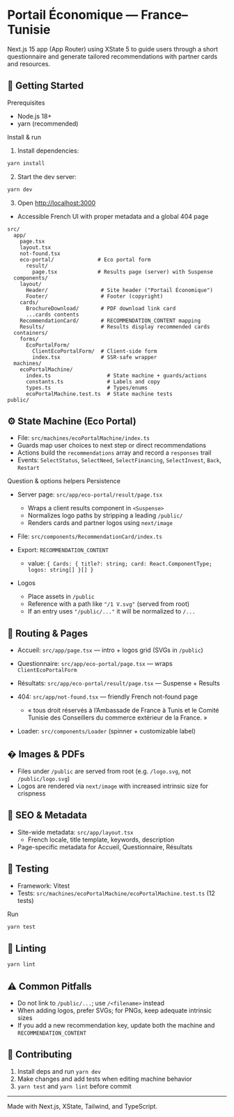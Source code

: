# Portail Économique — France–Tunisie

Next.js 15 app (App Router) using XState 5 to guide users through a short questionnaire and generate tailored recommendations with partner cards and resources.

## 🚀 Getting Started

Prerequisites

- Node.js 18+
- yarn (recommended)

Install & run

1. Install dependencies:

```bash
yarn install
```

2. Start the dev server:

```bash
yarn dev
```

3. Open <http://localhost:3000>

- Accessible French UI with proper metadata and a global 404 page

```tree
src/
  app/
    page.tsx
    layout.tsx
    not-found.tsx
    eco-portal/              # Eco portal form
      result/
        page.tsx             # Results page (server) with Suspense
  components/
    layout/
      Header/                 # Site header ("Portail Économique")
      Footer/                 # Footer (copyright)
    cards/
      BrochureDownload/       # PDF download link card
      ...cards contents
    RecommendationCard/       # RECOMMENDATION_CONTENT mapping
    Results/                  # Results display recommended cards
  containers/
    forms/
      EcoPortalForm/
        ClientEcoPortalForm/  # Client-side form
        index.tsx             # SSR-safe wrapper
  machines/
    ecoPortalMachine/
      index.ts                  # State machine + guards/actions
      constants.ts              # Labels and copy
      types.ts                  # Types/enums
      ecoPortalMachine.test.ts  # State machine tests
public/
```

## ⚙️ State Machine (Eco Portal)

- File: `src/machines/ecoPortalMachine/index.ts`
- Guards map user choices to next step or direct recommendations
- Actions build the `recommendations` array and record a `responses` trail
- Events: `SelectStatus`, `SelectNeed`, `SelectFinancing`, `SelectInvest`, `Back`, `Restart`

Question & options helpers
Persistence

- Server page: `src/app/eco-portal/result/page.tsx`

  - Wraps a client results component in `<Suspense>`
  - Normalizes logo paths by stripping a leading `/public/`
  - Renders cards and partner logos using `next/image`

- File: `src/components/RecommendationCard/index.ts`
- Export: `RECOMMENDATION_CONTENT`
  - value: `{ Cards: { title?: string; card: React.ComponentType; logos: string[] }[] }`
- Logos
  - Place assets in `/public`
  - Reference with a path like `"/1 V.svg"` (served from root)
  - If an entry uses `"/public/..."` it will be normalized to `/...`

## 🧭 Routing & Pages

- Accueil: `src/app/page.tsx` — intro + logos grid (SVGs in `/public`)
- Questionnaire: `src/app/eco-portal/page.tsx` — wraps `ClientEcoPortalForm`
- Résultats: `src/app/eco-portal/result/page.tsx` — Suspense + Results
- 404: `src/app/not-found.tsx` — friendly French not-found page

  - « tous droit réservés à l’Ambassade de France à Tunis et le Comité Tunisie des Conseillers du commerce extérieur de la France. »

- Loader: `src/components/Loader` (spinner + customizable label)

## �️ Images & PDFs

- Files under `/public` are served from root (e.g. `/logo.svg`, not `/public/logo.svg`)
- Logos are rendered via `next/image` with increased intrinsic size for crispness

## 🔎 SEO & Metadata

- Site-wide metadata: `src/app/layout.tsx`
  - French locale, title template, keywords, description
- Page-specific metadata for Accueil, Questionnaire, Résultats

## 🧪 Testing

- Framework: Vitest
- Tests: `src/machines/ecoPortalMachine/ecoPortalMachine.test.ts` (12 tests)

Run

```bash
yarn test
```

## 🧹 Linting

```bash
yarn lint
```

## ⚠️ Common Pitfalls

- Do not link to `/public/...`; use `/<filename>` instead
- When adding logos, prefer SVGs; for PNGs, keep adequate intrinsic sizes
- If you add a new recommendation key, update both the machine and `RECOMMENDATION_CONTENT`

## 🤝 Contributing

1. Install deps and run `yarn dev`
2. Make changes and add tests when editing machine behavior
3. `yarn test` and `yarn lint` before commit

---

Made with Next.js, XState, Tailwind, and TypeScript.
